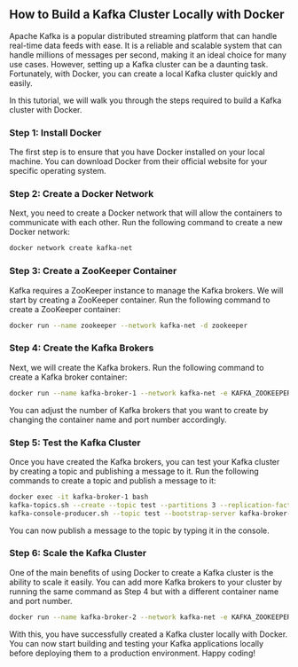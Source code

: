 ## How to Build a Kafka Cluster Locally with Docker

Apache Kafka is a popular distributed streaming platform that can handle real-time data feeds with ease. It is a reliable and scalable system that can handle millions of messages per second, making it an ideal choice for many use cases. However, setting up a Kafka cluster can be a daunting task. Fortunately, with Docker, you can create a local Kafka cluster quickly and easily.

In this tutorial, we will walk you through the steps required to build a Kafka cluster with Docker.

### Step 1: Install Docker

The first step is to ensure that you have Docker installed on your local machine. You can download Docker from their official website for your specific operating system.

### Step 2: Create a Docker Network

Next, you need to create a Docker network that will allow the containers to communicate with each other. Run the following command to create a new Docker network:

```sh
docker network create kafka-net
```
### Step 3: Create a ZooKeeper Container

Kafka requires a ZooKeeper instance to manage the Kafka brokers. We will start by creating a ZooKeeper container. Run the following command to create a ZooKeeper container:

```sh
docker run --name zookeeper --network kafka-net -d zookeeper
```

### Step 4: Create the Kafka Brokers

Next, we will create the Kafka brokers. Run the following command to create a Kafka broker container:

```sh
docker run --name kafka-broker-1 --network kafka-net -e KAFKA_ZOOKEEPER_CONNECT=zookeeper:2181 -e KAFKA_ADVERTISED_LISTENERS=PLAINTEXT://kafka-broker-1:9092 -d wurstmeister/kafka
```

You can adjust the number of Kafka brokers that you want to create by changing the container name and port number accordingly.

### Step 5: Test the Kafka Cluster

Once you have created the Kafka brokers, you can test your Kafka cluster by creating a topic and publishing a message to it. Run the following commands to create a topic and publish a message to it:

```sh
docker exec -it kafka-broker-1 bash
kafka-topics.sh --create --topic test --partitions 3 --replication-factor 1 --bootstrap-server kafka-broker-1:9092
kafka-console-producer.sh --topic test --bootstrap-server kafka-broker-1:9092
```

You can now publish a message to the topic by typing it in the console.

### Step 6: Scale the Kafka Cluster

One of the main benefits of using Docker to create a Kafka cluster is the ability to scale it easily. You can add more Kafka brokers to your cluster by running the same command as Step 4 but with a different container name and port number.

```sh
docker run --name kafka-broker-2 --network kafka-net -e KAFKA_ZOOKEEPER_CONNECT=zookeeper:2181 -e KAFKA_ADVERTISED_LISTENERS=PLAINTEXT://kafka-broker-2:9092 -d wurstmeister/kafka
```

With this, you have successfully created a Kafka cluster locally with Docker. You can now start building and testing your Kafka applications locally before deploying them to a production environment. Happy coding!
